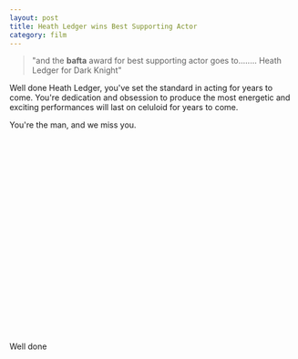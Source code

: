 ```yaml
---
layout: post
title: Heath Ledger wins Best Supporting Actor
category: film
---
```


> "and the **bafta** award for best supporting actor goes to........ Heath Ledger for Dark Knight"

Well done Heath Ledger, you've set the standard in acting for years to come.  You're dedication and obsession to produce the most energetic and exciting performances will last on celuloid for years to come.

You're the man, and we miss you.

<object width="425" height="344"><param name="movie" value="http://www.youtube.com/v/wkraR3gO99k&hl=en&fs=1"></param><param name="allowFullScreen" value="true"></param><param name="allowscriptaccess" value="always"></param><embed src="http://www.youtube.com/v/wkraR3gO99k&hl=en&fs=1" type="application/x-shockwave-flash" allowscriptaccess="always" allowfullscreen="true" width="425" height="344"></embed></object>

Well done
